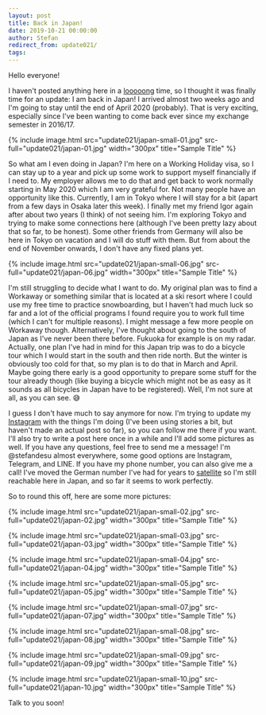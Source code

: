 ```yaml
---
layout: post
title: Back in Japan!
date: 2019-10-21 00:00:00
author: Stefan
redirect_from: update021/
tags:
---
```


Hello everyone!

I haven't posted anything here in a [looooong](https://www.youtube.com/watch?v=6-1Ue0FFrHY) time, so I thought it was finally time for an update: I am back in Japan! I arrived almost two weeks ago and I'm going to stay until the end of April 2020 (probably). That is very exciting, especially since I've been wanting to come back ever since my exchange semester in 2016/17.

{% include image.html src="update021/japan-small-01.jpg" src-full="update021/japan-01.jpg"  width="300px" title="Sample Title" %}

So what am I even doing in Japan? I'm here on a Working Holiday visa, so I can stay up to a year and pick up some work to support myself financially if I need to. My employer  allows me to do that and get back to work normally starting in May 2020 which I am very grateful for. Not many people have an opportunity like this. Currently, I am in Tokyo where I will stay for a bit (apart from a few days in Osaka later this week). I finally met my friend Igor again after about two years (I think) of not seeing him. I'm exploring Tokyo and trying to make some connections here (although I've been pretty lazy about that so far, to be honest). Some other friends from Germany will also be here in Tokyo on vacation and I will do stuff with them. But from about the end of November onwards, I don't have any fixed plans yet.

{% include image.html src="update021/japan-small-06.jpg" src-full="update021/japan-06.jpg"  width="300px" title="Sample Title" %}

I'm still struggling to decide what I want to do. My original plan was to find a Workaway or something similar that is located at a ski resort where I could use my free time to practice snowboarding, but I haven't had much luck so far and a lot of the official programs I found require you to work full time (which I can't for multiple reasons). I might message a few more people on Workaway though. Alternatively, I've thought about going to the south of Japan as I've never been there before. Fukuoka for example is on my radar. Actually, one plan I've had in mind for this Japan trip was to do a bicycle tour which I would start in the south and then ride north. But the winter is obviously too cold for that, so my plan is to do that in March and April. Maybe going there early is a good opportunity to prepare some stuff for the tour already though (like buying a bicycle which might not be as easy as it sounds as all bicycles in Japan have to be registered). Well, I'm not sure at all, as you can see. 😅

I guess I don't have much to say anymore for now. I'm trying to update my [Instagram](https://www.instagram.com/stefandesu/) with the things I'm doing (I've been using stories a bit, but haven't made an actual post so far), so you can follow me there if you want. I'll also try to write a post here once in a while and I'll add some pictures as well. If you have any questions, feel free to send me a message! I'm @stefandesu almost everywhere, some good options are Instagram, Telegram, and LINE. If you have my phone number, you can also give me a call! I've moved the German number I've had for years to [satellite](https://www.satellite.me) so I'm still reachable here in Japan, and so far it seems to work perfectly.

So to round this off, here are some more pictures:

{% include image.html src="update021/japan-small-02.jpg" src-full="update021/japan-02.jpg"  width="300px" title="Sample Title" %}

{% include image.html src="update021/japan-small-03.jpg" src-full="update021/japan-03.jpg"  width="300px" title="Sample Title" %}

{% include image.html src="update021/japan-small-04.jpg" src-full="update021/japan-04.jpg"  width="300px" title="Sample Title" %}

{% include image.html src="update021/japan-small-05.jpg" src-full="update021/japan-05.jpg"  width="300px" title="Sample Title" %}

{% include image.html src="update021/japan-small-07.jpg" src-full="update021/japan-07.jpg"  width="300px" title="Sample Title" %}

{% include image.html src="update021/japan-small-08.jpg" src-full="update021/japan-08.jpg"  width="300px" title="Sample Title" %}

{% include image.html src="update021/japan-small-09.jpg" src-full="update021/japan-09.jpg"  width="300px" title="Sample Title" %}

{% include image.html src="update021/japan-small-10.jpg" src-full="update021/japan-10.jpg"  width="300px" title="Sample Title" %}

Talk to you soon!
